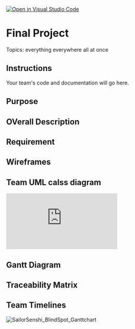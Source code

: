 [![Open in Visual Studio Code](https://classroom.github.com/assets/open-in-vscode-c66648af7eb3fe8bc4f294546bfd86ef473780cde1dea487d3c4ff354943c9ae.svg)](https://classroom.github.com/online_ide?assignment_repo_id=9981754&assignment_repo_type=AssignmentRepo)
# Final Project

Topics: everything everywhere all at once
## Instructions

Your team's code and documentation will go here.
## Purpose


## OVerall Description


## Requirement


## Wireframes


## Team UML calss diagram

![BlindSpot_UML.pdf](https://github.com/CS5520-Seattle-Spring23/final-project-sailor-senshi/files/10973596/BlindSpot_UML.pdf)

## Gantt Diagram


## Traceability Matrix


## Team Timelines

![SailorSenshi_BlindSpot_Ganttchart](https://user-images.githubusercontent.com/46464544/224565780-fe4b81a7-95c7-4ee0-8130-8b70bc636259.png)
